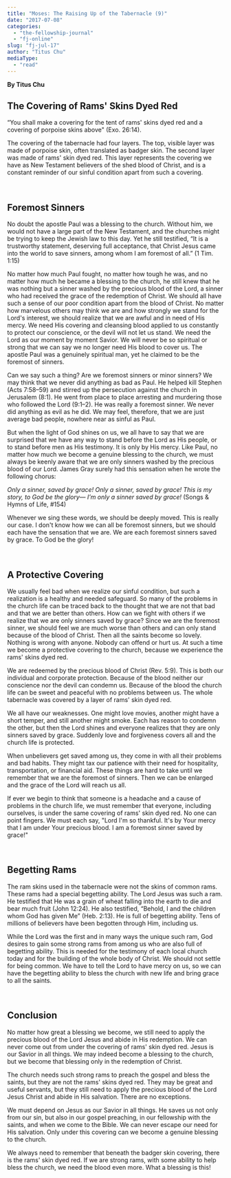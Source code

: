 ```yaml
---
title: "Moses: The Raising Up of the Tabernacle (9)"
date: "2017-07-08"
categories: 
  - "the-fellowship-journal"
  - "fj-online"
slug: "fj-jul-17"
author: "Titus Chu"
mediaType: 
  - "read"
---
```


**By Titus Chu**

## The Covering of Rams' Skins Dyed Red

“You shall make a covering for the tent of rams' skins dyed red and a covering of porpoise skins above" (Exo. 26:14).

The covering of the tabernacle had four layers. The top, visible layer was made of porpoise skin, often translated as badger skin. The second layer was made of rams' skin dyed red. This layer represents the covering we have as New Testament believers of the shed blood of Christ, and is a constant reminder of our sinful condition apart from such a covering.

 

## Foremost Sinners

No doubt the apostle Paul was a blessing to the church. Without him, we would not have a large part of the New Testament, and the churches might be trying to keep the Jewish law to this day. Yet he still testified, “It is a trustworthy statement, deserving full acceptance, that Christ Jesus came into the world to save sinners, among whom I am foremost of all.” (1 Tim.‬ ‭1:15)

No matter how much Paul fought, no matter how tough he was, and no matter how much he became a blessing to the church, he still knew that he was nothing but a sinner washed by the precious blood of the Lord, a sinner who had received the grace of the redemption of Christ. We should all have such a sense of our poor condition apart from the blood of Christ. No matter how marvelous others may think we are and how strongly we stand for the Lord's interest, we should realize that we are awful and in need of His mercy. We need His covering and cleansing blood applied to us constantly to protect our conscience, or the devil will not let us stand. We need the Lord as our moment by moment Savior. We will never be so spiritual or strong that we can say we no longer need His blood to cover us. The apostle Paul was a genuinely spiritual man, yet he claimed to be the foremost of sinners.

Can we say such a thing? Are we foremost sinners or minor sinners? We may think that we never did anything as bad as Paul. He helped kill Stephen (Acts 7:58–59) and stirred up the persecution against the church in Jerusalem (8:1). He went from place to place arresting and murdering those who followed the Lord (9:1–2). He was really a foremost sinner. We never did anything as evil as he did. We may feel, therefore, that we are just average bad people, nowhere near as sinful as Paul.

But when the light of God shines on us, we all have to say that we are surprised that we have any way to stand before the Lord as His people, or to stand before men as His testimony. It is only by His mercy. Like Paul, no matter how much we become a genuine blessing to the church, we must always be keenly aware that we are only sinners washed by the precious blood of our Lord. James Gray surely had this sensation when he wrote the following chorus:

_Only a sinner, saved by grace!_ _Only a sinner, saved by grace!_ _This is my story, to God be the glory—_ _I’m only a sinner saved by grace!_ (Songs & Hymns of Life, #154)

Whenever we sing these words, we should be deeply moved. This is really our case. I don't know how we can all be foremost sinners, but we should each have the sensation that we are. We are each foremost sinners saved by grace. To God be the glory!

 

## A Protective Covering

We usually feel bad when we realize our sinful condition, but such a realization is a healthy and needed safeguard. So many of the problems in the church life can be traced back to the thought that we are not that bad and that we are better than others. How can we fight with others if we realize that we are only sinners saved by grace? Since we are the foremost sinner, we should feel we are much worse than others and can only stand because of the blood of Christ. Then all the saints become so lovely. Nothing is wrong with anyone. Nobody can offend or hurt us. At such a time we become a protective covering to the church, because we experience the rams' skins dyed red.

We are redeemed by the precious blood of Christ (Rev. 5:9). This is both our individual and corporate protection. Because of the blood neither our conscience nor the devil can condemn us. Because of the blood the church life can be sweet and peaceful with no problems between us. The whole tabernacle was covered by a layer of rams' skin dyed red.

We all have our weaknesses. One might love movies, another might have a short temper, and still another might smoke. Each has reason to condemn the other, but then the Lord shines and everyone realizes that they are only sinners saved by grace. Suddenly love and forgiveness covers all and the church life is protected.

When unbelievers get saved among us, they come in with all their problems and bad habits. They might tax our patience with their need for hospitality, transportation, or financial aid. These things are hard to take until we remember that we are the foremost of sinners. Then we can be enlarged and the grace of the Lord will reach us all.

If ever we begin to think that someone is a headache and a cause of problems in the church life, we must remember that everyone, including ourselves, is under the same covering of rams' skin dyed red. No one can point fingers. We must each say, "Lord I'm so thankful. It's by Your mercy that I am under Your precious blood. I am a foremost sinner saved by grace!"

 

## Begetting Rams

The ram skins used in the tabernacle were not the skins of common rams. These rams had a special begetting ability. The Lord Jesus was such a ram. He testified that He was a grain of wheat falling into the earth to die and bear much fruit (John 12:24). He also testified, “Behold, I and the children whom God has given Me” (Heb. 2:13). He is full of begetting ability. Tens of millions of believers have been begotten through Him, including us.

While the Lord was the first and in many ways the unique such ram, God desires to gain some strong rams from among us who are also full of begetting ability. This is needed for the testimony of each local church today and for the building of the whole body of Christ. We should not settle for being common. We have to tell the Lord to have mercy on us, so we can have the begetting ability to bless the church with new life and bring grace to all the saints.

 

## Conclusion

No matter how great a blessing we become, we still need to apply the precious blood of the Lord Jesus and abide in His redemption. We can never come out from under the covering of rams' skin dyed red. Jesus is our Savior in all things. We may indeed become a blessing to the church, but we become that blessing only in the redemption of Christ.

The church needs such strong rams to preach the gospel and bless the saints, but they are not the rams' skins dyed red. They may be great and useful servants, but they still need to apply the precious blood of the Lord Jesus Christ and abide in His salvation. There are no exceptions.

We must depend on Jesus as our Savior in all things. He saves us not only from our sin, but also in our gospel preaching, in our fellowship with the saints, and when we come to the Bible. We can never escape our need for His salvation. Only under this covering can we become a genuine blessing to the church.

We always need to remember that beneath the badger skin covering, there is the rams' skin dyed red. If we are strong rams, with some ability to help bless the church, we need the blood even more. What a blessing is this!
